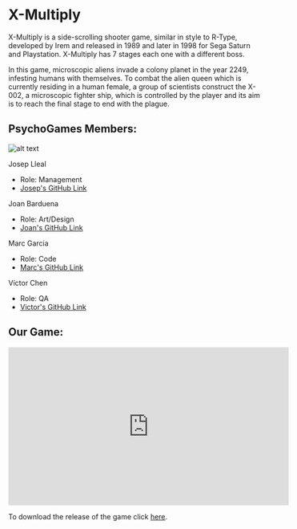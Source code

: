 # X-Multiply

X-Multiply is a side-scrolling shooter game, similar in style to R-Type, developed by Irem and released in 1989 and later in 1998 for Sega Saturn and Playstation. X-Multiply has 7 stages each one with a different boss.

In this game, microscopic aliens invade a colony planet in the year 2249, infesting humans with themselves. 
To combat the alien queen which is currently residing in a human female, a group of scientists 
construct the X-002, a microscopic fighter ship, which is controlled by the player and its aim is to reach the final stage to end with the plague.

## PsychoGames Members:
   
![alt text](https://i.gyazo.com/236d95cb0994d9f54e56128f57ca4d8c.jpg "Team photo")

Josep Lleal
   - Role: Management
   - [Josep's GitHub Link](https://github.com/JosepLleal)
   
Joan Barduena
   - Role: Art/Design
   - [Joan's GitHub Link](https://github.com/JoanBarduena)
   
Marc Garcia
   - Role: Code
   - [Marc's GitHub Link](https://github.com/marcgreig)
   
Víctor Chen
   - Role: QA
   - [Victor's GitHub Link](https://github.com/Scarzard)
   

## Our Game:

<iframe width="560" height="315" src="https://www.youtube.com/embed/UCGuvVTi4zU" frameborder="0" allow="autoplay; encrypted-media" allowfullscreen></iframe>
   
To download the release of the game click [here](https://github.com/JosepLleal/PsychoGames/releases/download/1.0/X-Multiply.v_1.0.zip).
